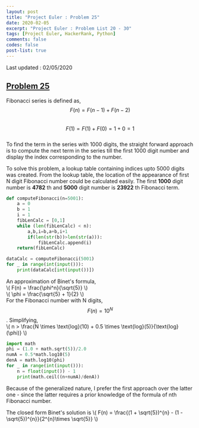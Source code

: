 ```yaml
---
layout: post
title: "Project Euler : Problem 25"
date: 2020-02-05
excerpt: "Project Euler : Problem List 20 - 30"
tags: [Project Euler, HackerRank, Python]
comments: false
codes: false
post-list: true
---
```

Last updated : 02/05/2020

## <a href="https://projecteuler.net/problem=25" target="_blank"> Problem 25 </a>
Fibonacci series is defined as, <br/>
$$ F(n) = F(n-1) + F(n-2) $$ <br/>
$$ F(1) = F(1) + F(0) = 1 + 0 = 1 $$ <br/>
To find the term in the series with 1000 digits, the straight forward approach is to
compute the next term in the series till the first 1000 digit number and display the
index corresponding to the number.

To solve this problem, a lookup table containing indices upto 5000 digits was created.
From the lookup table, the location of the appearance of first N digit Fibonacci number
could be calculated easily. The first **1000** digit number is **4782** th and **5000** digit number is **23922** th Fibonacci term.

```python
def computeFibonacci(n=5001):
    a = 0
    b = 1
    i = 1
    fibLenCalc = [0,1]
    while (len(fibLenCalc) < n):
        a,b,i=b,a+b,i+1
        if(len(str(b))>len(str(a))):
            fibLenCalc.append(i)
    return(fibLenCalc)

dataCalc = computeFibonacci(5001)
for _ in range(int(input())):
    print(dataCalc[int(input())])
```

An approximation of Binet's formula, <br/>
\\( F(n) = \frac{\phi^n}{\sqrt{5}} \\) <br/>
\\( \phi = \frac{\sqrt{5} + 1}{2} \\) <br/>
For the Fibonacci number with N digits, $$ F(n) = 10^{N} $$. Simplifying, <br/>
\\( n > \frac{N \times \text{log}(10) + 0.5 \times \text{log}(5)}{\text{log}(\phi)} \\)

```python
import math
phi = (1.0 + math.sqrt(5))/2.0
numA = 0.5*math.log10(5)
denA = math.log10(phi)
for _ in range(int(input())):
    n = float(input()) - 1
    print(math.ceil((n+numA)/denA))
```

Because of the generalized nature, I prefer the first approach over the latter one - since the
latter requires a prior knowledge of the formula of nth Fibonacci number.

The closed form Binet's solution is
\\( F(n) = \frac{(1 + \sqrt{5})^{n} - (1 - \sqrt{5})^{n}}{2^{n}\times \sqrt{5}} \\)
